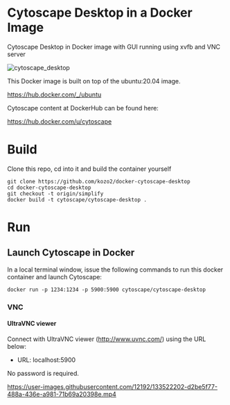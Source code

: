 # Cytoscape Desktop in a Docker Image

Cytoscape Desktop in Docker image with GUI running using xvfb and VNC server

![cytoscape_desktop](cytoscape_desktop.png)

This Docker image is built on top of the ubuntu:20.04 image.

https://hub.docker.com/_/ubuntu

Cytoscape content at DockerHub can be found here:

https://hub.docker.com/u/cytoscape

# Build
Clone this repo, cd into it and build the container yourself
```
git clone https://github.com/kozo2/docker-cytoscape-desktop
cd docker-cytoscape-desktop
git checkout -t origin/simplify
docker build -t cytoscape/cytoscape-desktop .
```

# Run
## Launch Cytoscape in Docker
In a local terminal window, issue the following commands to run this docker container and launch Cytoscape:
```
docker run -p 1234:1234 -p 5900:5900 cytoscape/cytoscape-desktop
```

### VNC
#### UltraVNC viewer
Connect with UltraVNC viewer (http://www.uvnc.com/) using the URL below:

* URL: localhost:5900

No password is required.

https://user-images.githubusercontent.com/12192/133522202-d2be5f77-488a-436e-a981-71b69a20398e.mp4

